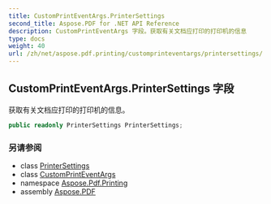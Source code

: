 ```yaml
---
title: CustomPrintEventArgs.PrinterSettings
second_title: Aspose.PDF for .NET API Reference
description: CustomPrintEventArgs 字段。获取有关文档应打印的打印机的信息
type: docs
weight: 40
url: /zh/net/aspose.pdf.printing/customprinteventargs/printersettings/
---
```

## CustomPrintEventArgs.PrinterSettings 字段

获取有关文档应打印的打印机的信息。

```csharp
public readonly PrinterSettings PrinterSettings;
```

### 另请参阅

* class [PrinterSettings](../../printersettings/)
* class [CustomPrintEventArgs](../)
* namespace [Aspose.Pdf.Printing](../../../aspose.pdf.printing/)
* assembly [Aspose.PDF](../../../)